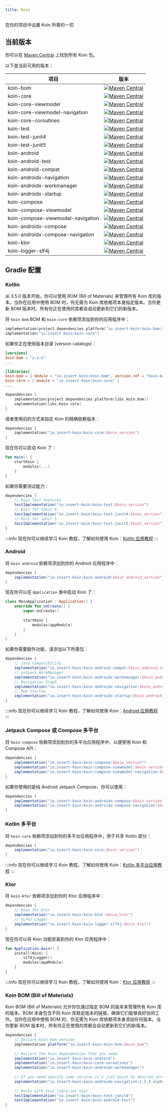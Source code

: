 ```yaml
---
title: Koin
---
```


在你的项目中设置 Koin 所需的一切

## 当前版本

你可以在 [Maven Central](https://search.maven.org/search?q=io.insert-koin) 上找到所有 Koin 包。

以下是当前可用的版本：

| 项目                             |                                                                                                      版本                                                                                                       |
|----------------------------------|:------------------------------------------------------------------------------------------------------------------------------------------------------------------------------------------------------------------:|
| koin-bom                         |                                   [![Maven Central](https://img.shields.io/maven-central/v/io.insert-koin/koin-bom)](https://mvnrepository.com/artifact/io.insert-koin/koin-bom)                                   |
| koin-core                        |                                  [![Maven Central](https://img.shields.io/maven-central/v/io.insert-koin/koin-core)](https://mvnrepository.com/artifact/io.insert-koin/koin-core)                                  |
| koin-core-viewmodel              |                        [![Maven Central](https://img.shields.io/maven-central/v/io.insert-koin/koin-core-viewmodel)](https://mvnrepository.com/artifact/io.insert-koin/koin-core-viewmodel)                        |
| koin-core-viewmodel-navigation |             [![Maven Central](https://img.shields.io/maven-central/v/io.insert-koin/koin-core-viewmodel-navigation)](https://mvnrepository.com/artifact/io.insert-koin/koin-core-viewmodel-navigation)             |
| koin-core-coroutines             |                       [![Maven Central](https://img.shields.io/maven-central/v/io.insert-koin/koin-core-coroutines)](https://mvnrepository.com/artifact/io.insert-koin/koin-core-coroutines)                       |
| koin-test                        |                                  [![Maven Central](https://img.shields.io/maven-central/v/io.insert-koin/koin-test)](https://mvnrepository.com/artifact/io.insert-koin/koin-test)                                  |
| koin-test-junit4                 |                           [![Maven Central](https://img.shields.io/maven-central/v/io.insert-koin/koin-test-junit4)](https://mvnrepository.com/artifact/io.insert-koin/koin-test-junit4)                           |
| koin-test-junit5                  |                   [![Maven Central](https://img.shields.io/maven-central/v/io.insert-koin/koin-test-junit5)](https://mvnrepository.com/artifact/io.insert-koin/koin-test-junit5)                                   |
| koin-android                     |                               [![Maven Central](https://img.shields.io/maven-central/v/io.insert-koin/koin-android)](https://mvnrepository.com/artifact/io.insert-koin/koin-android)                               |
| koin-android-test                |                          [![Maven Central](https://img.shields.io/maven-central/v/io.insert-koin/koin-android-test)](https://mvnrepository.com/artifact/io.insert-koin/koin-android-test)                          |
| koin-android-compat              |                        [![Maven Central](https://img.shields.io/maven-central/v/io.insert-koin/koin-android-compat)](https://mvnrepository.com/artifact/io.insert-koin/koin-android-compat)                        |
| koin-androidx-navigation         |                   [![Maven Central](https://img.shields.io/maven-central/v/io.insert-koin/koin-androidx-navigation)](https://mvnrepository.com/artifact/io.insert-koin/koin-androidx-navigation)                   |
| koin-androidx-workmanager        |                  [![Maven Central](https://img.shields.io/maven-central/v/io.insert-koin/koin-androidx-workmanager)](https://mvnrepository.com/artifact/io.insert-koin/koin-androidx-workmanager)                  |
| koin-androidx-startup        |                      [![Maven Central](https://img.shields.io/maven-central/v/io.insert-koin/koin-androidx-startup)](https://mvnrepository.com/artifact/io.insert-koin/koin-androidx-startup)                      |
| koin-compose                     |                               [![Maven Central](https://img.shields.io/maven-central/v/io.insert-koin/koin-compose)](https://mvnrepository.com/artifact/io.insert-koin/koin-compose)                               |
| koin-compose-viewmodel           |                     [![Maven Central](https://img.shields.io/maven-central/v/io.insert-koin/koin-compose-viewmodel)](https://mvnrepository.com/artifact/io.insert-koin/koin-compose-viewmodel)                     |
| koin-compose-viewmodel-navigation|          [![Maven Central](https://img.shields.io/maven-central/v/io.insert-koin/koin-compose-viewmodel-navigation)](https://mvnrepository.com/artifact/io.insert-koin/koin-compose-viewmodel-navigation)          |
| koin-androidx-compose            |                      [![Maven Central](https://img.shields.io/maven-central/v/io.insert-koin/koin-androidx-compose)](https://mvnrepository.com/artifact/io.insert-koin/koin-androidx-compose)                      |
| koin-androidx-compose-navigation |           [![Maven Central](https://img.shields.io/maven-central/v/io.insert-koin/koin-androidx-compose-navigation)](https://mvnrepository.com/artifact/io.insert-koin/koin-androidx-compose-navigation)           |
| koin-ktor                        |                                  [![Maven Central](https://img.shields.io/maven-central/v/io.insert-koin/koin-ktor)](https://mvnrepository.com/artifact/io.insert-koin/koin-ktor)                                  |
| koin-logger-slf4j                |                          [![Maven Central](https://img.shields.io/maven-central/v/io.insert-koin/koin-logger-slf4j)](https://mvnrepository.com/artifact/io.insert-koin/koin-logger-slf4j)                          |

## Gradle 配置

### Kotlin

从 3.5.0 版本开始，你可以使用 BOM (Bill of Materials) 来管理所有 Koin 库的版本。当你在应用中使用 BOM 时，你无需为 Koin 库依赖项本身指定版本。当你更新 BOM 版本时，所有你正在使用的库都会自动更新到它们的新版本。

将 `koin-bom` BOM 和 `koin-core` 依赖项添加到你的应用程序中：

```kotlin
implementation(project.dependencies.platform("io.insert-koin:koin-bom:$koin_version"))
implementation("io.insert-koin:koin-core")
```
如果你正在使用版本目录 (version catalogs)：
```toml
[versions]
koin-bom = "x.x.x"
...

[libraries]
koin-bom = { module = "io.insert-koin:koin-bom", version.ref = "koin-bom" }
koin-core = { module = "io.insert-koin:koin-core" }
...
```
```kotlin
dependencies {
    implementation(project.dependencies.platform(libs.koin.bom))
    implementation(libs.koin.core)
}
```

或者使用旧的方式来指定 Koin 的精确依赖版本：
```kotlin
dependencies {
    implementation("io.insert-koin:koin-core:$koin_version")
}
```

现在你可以启动 Koin 了：

```kotlin
fun main() {
    startKoin {
        modules(...)
    }
}
```

如果你需要测试能力：

```groovy
dependencies {
    // Koin Test features
    testImplementation("io.insert-koin:koin-test:$koin_version")
    // Koin for JUnit 4
    testImplementation("io.insert-koin:koin-test-junit4:$koin_version")
    // Koin for JUnit 5
    testImplementation("io.insert-koin:koin-test-junit5:$koin_version")
}
```

:::info
现在你可以继续学习 Koin 教程，了解如何使用 Koin：[Kotlin 应用教程](/docs/quickstart/kotlin)
:::

### **Android**

将 `koin-android` 依赖项添加到你的 Android 应用程序中：

```groovy
dependencies {
    implementation("io.insert-koin:koin-android:$koin_android_version")
}
```

现在你可以在 `Application` 类中启动 Koin 了：

```kotlin
class MainApplication : Application() {
    override fun onCreate() {
        super.onCreate()
        
        startKoin {
            modules(appModule)
        }
    }
}
```

如果你需要额外功能，请添加以下所需包：

```groovy
dependencies {
    // Java Compatibility
    implementation("io.insert-koin:koin-android-compat:$koin_android_version")
    // Jetpack WorkManager
    implementation("io.insert-koin:koin-androidx-workmanager:$koin_android_version")
    // Navigation Graph
    implementation("io.insert-koin:koin-androidx-navigation:$koin_android_version")
    // App Startup
    implementation("io.insert-koin:koin-androidx-startup:$koin_android_version")
}
```

:::info
现在你可以继续学习 Koin 教程，了解如何使用 Koin：[Android 应用教程](/docs/quickstart/android-viewmodel)
:::

### **Jetpack Compose 或 Compose 多平台**

将 `koin-compose` 依赖项添加到你的多平台应用程序中，以便使用 Koin 和 Compose API：

```groovy
dependencies {
    implementation("io.insert-koin:koin-compose:$koin_version")
    implementation("io.insert-koin:koin-compose-viewmodel:$koin_version")
    implementation("io.insert-koin:koin-compose-viewmodel-navigation:$koin_version")
}
```

如果你使用的是纯 Android Jetpack Compose，你可以使用：

```groovy
dependencies {
    implementation("io.insert-koin:koin-androidx-compose:$koin_version")
    implementation("io.insert-koin:koin-androidx-compose-navigation:$koin_version")
}
```

### **Kotlin 多平台**

将 `koin-core` 依赖项添加到你的多平台应用程序中，用于共享 Kotlin 部分：

```groovy
dependencies {
    implementation("io.insert-koin:koin-core:$koin_version")
}
```

:::info
现在你可以继续学习 Koin 教程，了解如何使用 Koin：[Kotlin 多平台应用教程](/docs/quickstart/kmp)
:::

### **Ktor**

将 `koin-ktor` 依赖项添加到你的 Ktor 应用程序中：

```groovy
dependencies {
    // Koin for Ktor 
    implementation("io.insert-koin:koin-ktor:$koin_ktor")
    // SLF4J Logger
    implementation("io.insert-koin:koin-logger-slf4j:$koin_ktor")
}
```

现在你可以将 Koin 功能安装到你的 Ktor 应用程序中：

```kotlin
fun Application.main() {
    install(Koin) {
        slf4jLogger()
        modules(appModule)
    }
}
```

:::info
现在你可以继续学习 Koin 教程，了解如何使用 Koin：[Ktor 应用教程](/docs/quickstart/ktor)
:::

### **Koin BOM (Bill of Materials)**
Koin BOM (Bill of Materials) 允许你仅通过指定 BOM 的版本来管理所有 Koin 库的版本。BOM 本身包含不同 Koin 库稳定版本的链接，确保它们能够良好协同工作。当你在应用中使用 BOM 时，你无需为 Koin 库依赖项本身添加任何版本。当你更新 BOM 版本时，所有你正在使用的库都会自动更新到它们的新版本。

```groovy
dependencies {
    // Declare koin-bom version
    implementation platform("io.insert-koin:koin-bom:$koin_bom")
    
    // Declare the koin dependencies that you need
    implementation("io.insert-koin:koin-android")
    implementation("io.insert-koin:koin-core-coroutines")
    implementation("io.insert-koin:koin-androidx-workmanager")
    
    // If you need specify some version it's just point to desired version
    implementation("io.insert-koin:koin-androidx-navigation:1.2.3-alpha03")
    
    // Works with test libraries too!
    testImplementation("io.insert-koin:koin-test-junit4")
    testImplementation("io.insert-koin:koin-android-test")
}
```